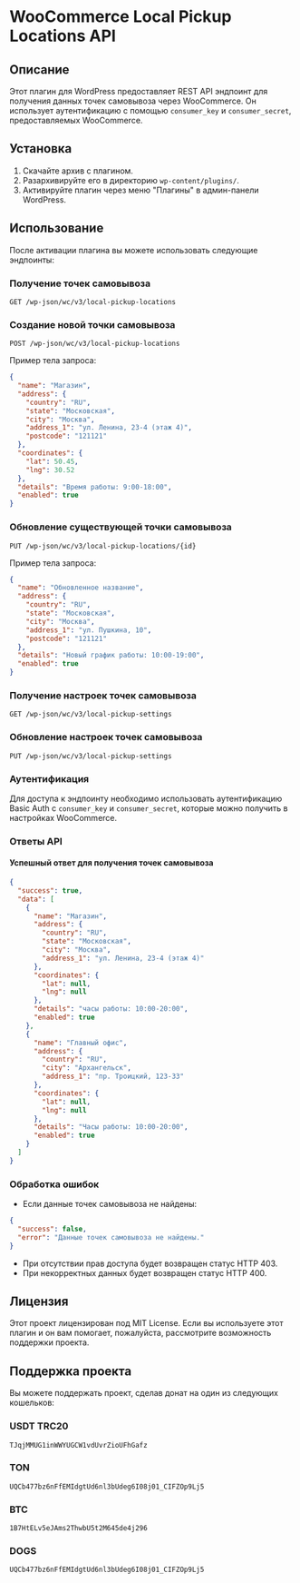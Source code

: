# WooCommerce Local Pickup Locations API

## Описание
Этот плагин для WordPress предоставляет REST API эндпоинт для получения данных точек самовывоза через WooCommerce. Он использует аутентификацию с помощью `consumer_key` и `consumer_secret`, предоставляемых WooCommerce.

## Установка
1. Скачайте архив с плагином.
2. Разархивируйте его в директорию `wp-content/plugins/`.
3. Активируйте плагин через меню "Плагины" в админ-панели WordPress.

## Использование
После активации плагина вы можете использовать следующие эндпоинты:

### Получение точек самовывоза

```
GET /wp-json/wc/v3/local-pickup-locations
```

### Создание новой точки самовывоза

```
POST /wp-json/wc/v3/local-pickup-locations
```

Пример тела запроса:
```json
{
  "name": "Магазин",
  "address": {
    "country": "RU",
    "state": "Московская",
    "city": "Москва",
    "address_1": "ул. Ленина, 23-4 (этаж 4)",
    "postcode": "121121"
  },
  "coordinates": {
    "lat": 50.45,
    "lng": 30.52
  },
  "details": "Время работы: 9:00-18:00",
  "enabled": true
}
```

### Обновление существующей точки самовывоза

```
PUT /wp-json/wc/v3/local-pickup-locations/{id}
```

Пример тела запроса:
```json
{
  "name": "Обновленное название",
  "address": {
    "country": "RU",
    "state": "Московская",
    "city": "Москва",
    "address_1": "ул. Пушкина, 10",
    "postcode": "121121"
  },
  "details": "Новый график работы: 10:00-19:00",
  "enabled": true
}
```

### Получение настроек точек самовывоза

```
GET /wp-json/wc/v3/local-pickup-settings
```

### Обновление настроек точек самовывоза

```
PUT /wp-json/wc/v3/local-pickup-settings
```

### Аутентификация
Для доступа к эндпоинту необходимо использовать аутентификацию Basic Auth с `consumer_key` и `consumer_secret`, которые можно получить в настройках WooCommerce.

### Ответы API

#### Успешный ответ для получения точек самовывоза
```json
{
  "success": true,
  "data": [
    {
      "name": "Магазин",
      "address": {
        "country": "RU",
        "state": "Московская",
        "city": "Москва",
        "address_1": "ул. Ленина, 23-4 (этаж 4)"
      },
      "coordinates": {
        "lat": null,
        "lng": null
      },
      "details": "часы работы: 10:00-20:00",
      "enabled": true
    },
    {
      "name": "Главный офис",
      "address": {
        "country": "RU",
        "city": "Архангельск",
        "address_1": "пр. Троицкий, 123-33"
      },
      "coordinates": {
        "lat": null,
        "lng": null
      },
      "details": "Часы работы: 10:00-20:00",
      "enabled": true
    }
  ]
}
```

### Обработка ошибок
- Если данные точек самовывоза не найдены:
```json
{
  "success": false,
  "error": "Данные точек самовывоза не найдены."
}
```

- При отсутствии прав доступа будет возвращен статус HTTP 403.
- При некорректных данных будет возвращен статус HTTP 400.

## Лицензия

Этот проект лицензирован под MIT License. Если вы используете этот плагин и он вам помогает, пожалуйста, рассмотрите возможность поддержки проекта.

## Поддержка проекта

Вы можете поддержать проект, сделав донат на один из следующих кошельков:

### USDT TRC20
```
TJqjMMUG1inWWYUGCW1vdUvrZioUFhGafz
```

### TON
```
UQCb477bz6nFfEMIdgtUd6nl3bUdeg6I08j01_CIFZOp9Lj5
```

### BTC
```
1B7HtELv5eJAms2ThwbU5t2M645de4j296
```

### DOGS
```
UQCb477bz6nFfEMIdgtUd6nl3bUdeg6I08j01_CIFZOp9Lj5
```
